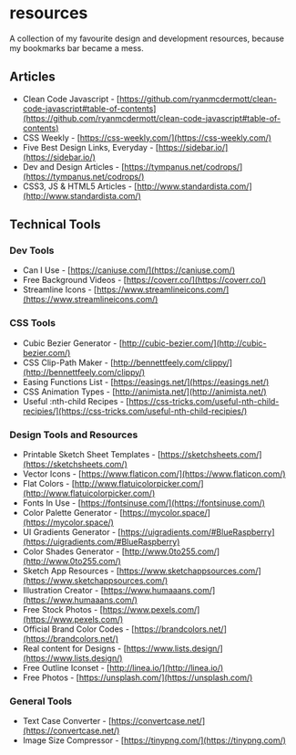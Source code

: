 # resources
A collection of my favourite design and development resources, because my bookmarks bar became a mess.


## Articles

* Clean Code Javascript - [https://github.com/ryanmcdermott/clean-code-javascript#table-of-contents](https://github.com/ryanmcdermott/clean-code-javascript#table-of-contents)
* CSS Weekly - [https://css-weekly.com/](https://css-weekly.com/)
* Five Best Design Links, Everyday - [https://sidebar.io/](https://sidebar.io/)
* Dev and Design Articles - [https://tympanus.net/codrops/](https://tympanus.net/codrops/)
* CSS3, JS & HTML5 Articles - [http://www.standardista.com/](http://www.standardista.com/)


## Technical Tools

### Dev Tools

* Can I Use - [https://caniuse.com/](https://caniuse.com/)
* Free Background Videos - [https://coverr.co/](https://coverr.co/)
* Streamline Icons - [https://www.streamlineicons.com/](https://www.streamlineicons.com/)

### CSS Tools

* Cubic Bezier Generator - [http://cubic-bezier.com/](http://cubic-bezier.com/)
* CSS Clip-Path Maker - [http://bennettfeely.com/clippy/](http://bennettfeely.com/clippy/)
* Easing Functions List - [https://easings.net/](https://easings.net/)
* CSS Animation Types - [http://animista.net/](http://animista.net/)
* Useful :nth-child Recipes - [https://css-tricks.com/useful-nth-child-recipies/](https://css-tricks.com/useful-nth-child-recipies/)

### Design Tools and Resources

* Printable Sketch Sheet Templates - [https://sketchsheets.com/](https://sketchsheets.com/)
* Vector Icons - [https://www.flaticon.com/](https://www.flaticon.com/)
* Flat Colors - [http://www.flatuicolorpicker.com/](http://www.flatuicolorpicker.com/)
* Fonts In Use - [https://fontsinuse.com/](https://fontsinuse.com/)
* Color Palette Generator - [https://mycolor.space/](https://mycolor.space/)
* UI Gradients Generator - [https://uigradients.com/#BlueRaspberry](https://uigradients.com/#BlueRaspberry)
* Color Shades Generator - [http://www.0to255.com/](http://www.0to255.com/)
* Sketch App Resources - [https://www.sketchappsources.com/](https://www.sketchappsources.com/)
* Illustration Creator - [https://www.humaaans.com/](https://www.humaaans.com/)
* Free Stock Photos - [https://www.pexels.com/](https://www.pexels.com/)
* Official Brand Color Codes - [https://brandcolors.net/](https://brandcolors.net/)
* Real content for Designs - [https://www.lists.design/](https://www.lists.design/)
* Free Outline Iconset - [http://linea.io/](http://linea.io/)
* Free Photos - [https://unsplash.com/](https://unsplash.com/)

### General Tools

* Text Case Converter - [https://convertcase.net/](https://convertcase.net/)
* Image Size Compressor - [https://tinypng.com/](https://tinypng.com/)